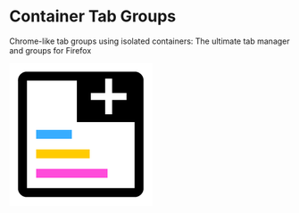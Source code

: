 # Container Tab Groups
Chrome-like tab groups using isolated containers: The ultimate tab manager and groups for Firefox

![Extension icon](TabArray.png)
